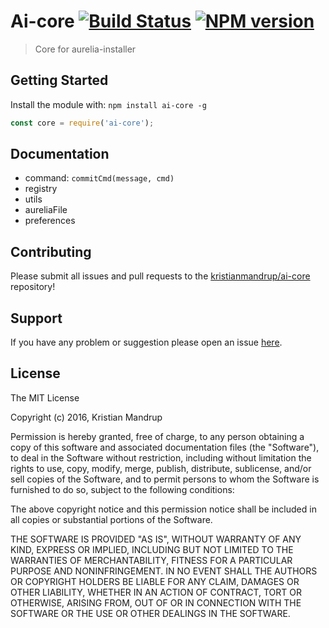 # Ai-core [![Build Status](https://secure.travis-ci.org/kristianmandrup/ai-core.png?branch=master)](http://travis-ci.org/kristianmandrup/ai-core) [![NPM version](https://badge-me.herokuapp.com/api/npm/ai-core.png)](http://badges.enytc.com/for/npm/ai-core)

> Core for aurelia-installer

## Getting Started
Install the module with: `npm install ai-core -g`

```javascript
const core = require('ai-core');
```

## Documentation

- command: `commitCmd(message, cmd)`
- registry
- utils
- aureliaFile
- preferences

## Contributing

Please submit all issues and pull requests to the [kristianmandrup/ai-core](https://github.com/kristianmandrup/ai-core) repository!

## Support
If you have any problem or suggestion please open an issue [here](https://github.com/kristianmandrup/ai-core/issues).

## License 

The MIT License

Copyright (c) 2016, Kristian Mandrup

Permission is hereby granted, free of charge, to any person
obtaining a copy of this software and associated documentation
files (the "Software"), to deal in the Software without
restriction, including without limitation the rights to use,
copy, modify, merge, publish, distribute, sublicense, and/or sell
copies of the Software, and to permit persons to whom the
Software is furnished to do so, subject to the following
conditions:

The above copyright notice and this permission notice shall be
included in all copies or substantial portions of the Software.

THE SOFTWARE IS PROVIDED "AS IS", WITHOUT WARRANTY OF ANY KIND,
EXPRESS OR IMPLIED, INCLUDING BUT NOT LIMITED TO THE WARRANTIES
OF MERCHANTABILITY, FITNESS FOR A PARTICULAR PURPOSE AND
NONINFRINGEMENT. IN NO EVENT SHALL THE AUTHORS OR COPYRIGHT
HOLDERS BE LIABLE FOR ANY CLAIM, DAMAGES OR OTHER LIABILITY,
WHETHER IN AN ACTION OF CONTRACT, TORT OR OTHERWISE, ARISING
FROM, OUT OF OR IN CONNECTION WITH THE SOFTWARE OR THE USE OR
OTHER DEALINGS IN THE SOFTWARE.

